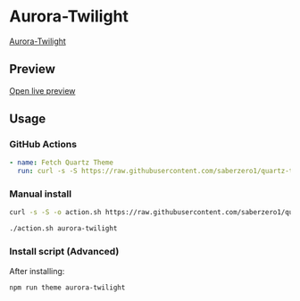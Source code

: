 # Aurora-Twilight

[Aurora-Twilight](https://quinta0.github.io/)

## Preview

[Open live preview](https://quartz-themes.github.io/aurora-twilight/)

## Usage

### GitHub Actions

```yaml
- name: Fetch Quartz Theme
  run: curl -s -S https://raw.githubusercontent.com/saberzero1/quartz-themes/master/action.sh | bash -s -- aurora-twilight
```

### Manual install

```bash
curl -s -S -o action.sh https://raw.githubusercontent.com/saberzero1/quartz-themes/master/action.sh

./action.sh aurora-twilight
```

### Install script (Advanced)

After installing:

```bash
npm run theme aurora-twilight
```

